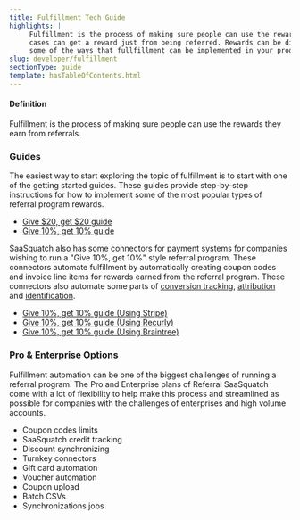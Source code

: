 ```yaml
---
title: Fulfillment Tech Guide
highlights: |
     Fulfillment is the process of making sure people can use the rewards they earn. People can earn rewards from referring their friends, and in some
     cases can get a reward just from being referred. Rewards can be discounts, credit, gift cards, points and many other things. In this guide, we explain 
     some of the ways that fullfillment can be implemented in your program.
slug: developer/fulfillment
sectionType: guide
template: hasTableOfContents.html
---
```


<div class="bs-callout bs-callout-default">
  <h4>Definition</h4>
  Fulfillment is the process of making sure people can use the rewards they earn from referrals.
</div>


### Guides

The easiest way to start exploring the topic of fulfillment is to start with one of the getting started guides. These guides provide step-by-step instructions for how
to implement some of the most popular types of referral program rewards.

 - [Give $20, get $20 guide](/guides/dollar-credit)
 - [Give 10%, get 10% guide](/guides/percent-discount)

SaaSquatch also has some connectors for payment systems for companies wishing to run a "Give 10%, get 10%" style referral program. These connectors automate fulfillment by 
automatically creating coupon codes and invoice line items for rewards earned from the referral program. These connectors also automate some parts of
[conversion tracking](/topics/conversion/), [attribution](/topics/attribution/) and [identification](/topics/identification/).

 - [Give 10%, get 10% guide (Using Stripe)](/developer/stripe)
 - [Give 10%, get 10% guide (Using Recurly)](/developer/recurly)
 - [Give 10%, get 10% guide (Using Braintree)](/developer/braintree)


### Pro & Enterprise Options

Fulfillment automation can be one of the biggest challenges of running a referral program. The Pro and Enterprise plans of Referral SaaSquatch come with a lot of flexibility
to help make this process and streamlined as possible for companies with the challenges of enterprises and high volume accounts.

 - Coupon codes limits
 - SaaSquatch credit tracking
 - Discount synchronizing
 - Turnkey connectors
 - Gift card automation
 - Voucher automation
 - Coupon upload
 - Batch CSVs
 - Synchronizations jobs